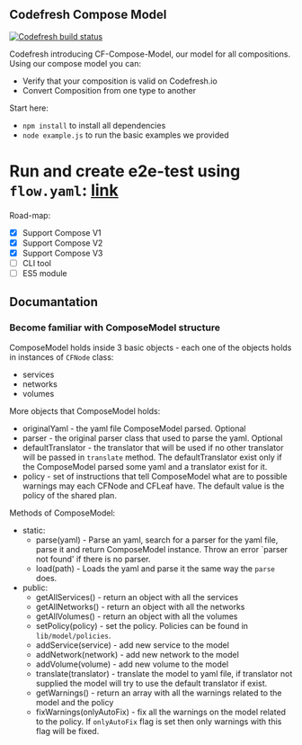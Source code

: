## Codefresh Compose Model

[![Codefresh build status]( https://g.codefresh.io/api/badges/build?repoOwner=codefresh-io&repoName=cf-compose-model&branch=master&pipelineName=cf-compose-model&accountName=codefresh-inc&type=cf-2)]( https://g.codefresh.io/repositories/codefresh-io/cf-compose-model/builds?filter=trigger:build;branch:master;service:58b4563445a0ac0100a91975~cf-compose-model)

Codefresh introducing CF-Compose-Model, our model for all compositions.
Using our compose model you can:
 * Verify that your composition is valid on Codefresh.io
 * Convert Composition from one type to another

Start here:
 * `npm install` to install all dependencies
 * `node example.js` to run the basic examples we provided
 
 
# Run and create e2e-test using `flow.yaml`: [link](#/e2e-test/README.md)
 

Road-map:
- [X] Support Compose V1
- [X] Support Compose V2
- [X] Support Compose V3
- [ ] CLI tool
- [ ] ES5 module

## Documantation

### Become familiar with ComposeModel structure
ComposeModel holds inside 3 basic objects - each one of the objects holds in instances of `CFNode` class:
* services
* networks
* volumes

More objects that ComposeModel holds:
* originalYaml - the yaml file ComposeModel parsed. Optional
* parser - the original parser class that used to parse the yaml. Optional
* defaultTranslator - the translator that will be used if no other translator will be passed in `translate` method. The defaultTranslator exist only if the ComposeModel parsed some yaml and a translator exist for it.
* policy - set of instructions that tell ComposeModel what are to possible warnings may each CFNode and CFLeaf have. The default value is the policy of the shared plan.
 
Methods of ComposeModel:
* static:
    * parse(yaml) - Parse an yaml, search for a parser for the yaml file, parse it and return ComposeModel instance. Throw an error `parser not found' if there is no parser.
    * load(path) - Loads the yaml and parse it the same way the `parse` does.
* public:
    * getAllServices() - return an object with all the services
    * getAllNetworks() - return an object with all the networks
    * getAllVolumes() - return an object with all the volumes
    * setPolicy(policy) - set the policy. Policies can be found in `lib/model/policies`.
    * addService(service) - add new service to the model
    * addNetwork(network) - add new network to the model
    * addVolume(volume) - add new volume to the model
    * translate(translator) - translate the model to yaml file, if translator not supplied the model will try to use the default translator if exist.
    * getWarnings() - return an array with all the warnings related to the model and the policy
    * fixWarnings(onlyAutoFix) - fix all the warnings on the model related to the policy. If `onlyAutoFix` flag is set then only warnings with this flag will be fixed. 




